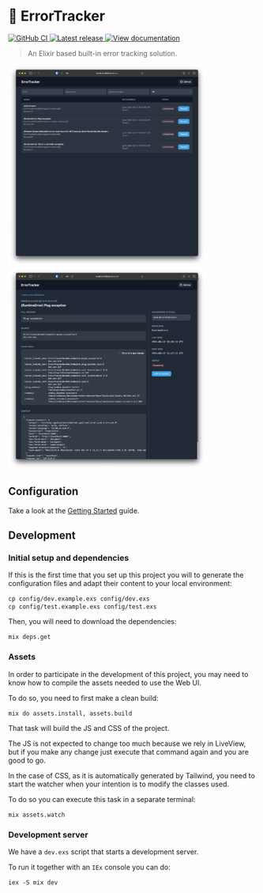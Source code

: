 # 🐛 ErrorTracker

<a title="GitHub CI" href="https://github.com/elixir-error-tracker/error-tracker/actions">
  <img src="https://github.com/elixir-error-tracker/error-tracker/workflows/CI/badge.svg" alt="GitHub CI" />
</a>
<a title="Latest release" href="https://hex.pm/packages/error_tracker">
  <img src="https://img.shields.io/hexpm/v/error_tracker.svg" alt="Latest release" />
</a>
<a title="View documentation" href="https://hexdocs.pm/error_tracker">
  <img src="https://img.shields.io/badge/hex.pm-docs-blue.svg" alt="View documentation" />
</a>

> An Elixir based built-in error tracking solution.

<a href="guides/screenshots/error-dashboard.png">
  <img src="guides/screenshots/error-dashboard.png" alt="ErrorTracker web dashboard" width="400">
</a>
<a href="guides/screenshots/error-detail.png">
  <img src="guides/screenshots/error-detail.png" alt="ErrorTracker error detail" width="400">
</a>

## Configuration

Take a look at the [Getting Started](/guides/Getting%20Started.md) guide.

## Development

### Initial setup and dependencies

If this is the first time that you set up this project you will to generate the configuration files and adapt their content to your local environment:

```
cp config/dev.example.exs config/dev.exs
cp config/test.example.exs config/test.exs
```

Then, you will need to download the dependencies:

```
mix deps.get
```

### Assets

In order to participate in the development of this project, you may need to know how to compile the assets needed to use the Web UI.

To do so, you need to first make a clean build:

```
mix do assets.install, assets.build
```

That task will build the JS and CSS of the project.

The JS is not expected to change too much because we rely in LiveView, but if
you make any change just execute that command again and you are good to go.

In the case of CSS, as it is automatically generated by Tailwind, you need to
start the watcher when your intention is to modify the classes used.

To do so you can execute this task in a separate terminal:

```
mix assets.watch
```



### Development server

We have a `dev.exs` script that starts a development server.

To run it together with an `IEx` console you can do:

```
iex -S mix dev
```
